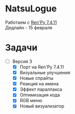 # NatsuLogue
Работаем с [Ren'Py 7.4.11](https://www.renpy.org/release/7.4.11)  
Дедлайн - 15 февраля

# Задачи
- [ ] Версия 3
    - [x] Порт на Ren'Py 7.4.11 
    - [x] Визуальные улучшения
    - [x] Новые спрайты
    - [x] Реакция на имена
    - [x] Эффект параллакса
    - [x] Оптимизация кода
    - [x] RGB меню
    - [x] Новый визуализатор  
